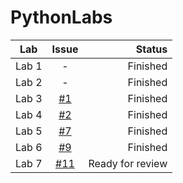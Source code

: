 # PythonLabs

| Lab      |     Issue     |  Status |
|----------|:-------------:|--------:|
|Lab 1     |       -       | Finished |
|Lab 2     |       -       | Finished |
|Lab 3     | [#1](https://github.com/DJmoster/PythonLabs/issues/1) | Finished |
|Lab 4     | [#2](https://github.com/DJmoster/PythonLabs/issues/2) | Finished |
|Lab 5     | [#7](https://github.com/DJmoster/PythonLabs/issues/7) | Finished |
|Lab 6     | [#9](https://github.com/DJmoster/PythonLabs/issues/9) | Finished |
|Lab 7     | [#11](https://github.com/DJmoster/PythonLabs/issues/11) | Ready for review |
